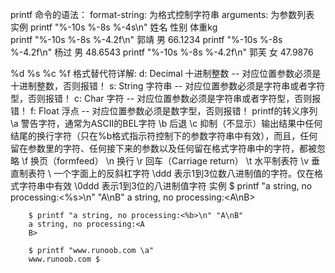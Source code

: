 printf 命令的语法：
             format-string: 为格式控制字符串
             arguments: 为参数列表
实例
        printf "%-10s %-8s %-4s\n" 姓名 性别 体重kg  
        printf "%-10s %-8s %-4.2f\n" 郭靖 男 66.1234 
        printf "%-10s %-8s %-4.2f\n" 杨过 男 48.6543 
        printf "%-10s %-8s %-4.2f\n" 郭芙 女 47.9876 

%d %s %c %f 格式替代符详解:
              d: Decimal 十进制整数 -- 对应位置参数必须是十进制整数，否则报错！
              s: String 字符串 -- 对应位置参数必须是字符串或者字符型，否则报错！
              c: Char 字符 -- 对应位置参数必须是字符串或者字符型，否则报错！
              f: Float 浮点 -- 对应位置参数必须是数字型，否则报错！
printf的转义序列
          \a	警告字符，通常为ASCII的BEL字符
          \b	后退
          \c	抑制（不显示）输出结果中任何结尾的换行字符（只在%b格式指示符控制下的参数字符串中有效），而且，任何留在参数里的字符、任何接下来的参数以及任何留在格式字符串中的字符，都被忽略
          \f	换页（formfeed）
          \n	换行
          \r	回车（Carriage return）
          \t	水平制表符
          \v	垂直制表符
          \\	一个字面上的反斜杠字符
          \ddd	表示1到3位数八进制值的字符。仅在格式字符串中有效
          \0ddd	表示1到3位的八进制值字符
实例
       $ printf "a string, no processing:<%s>\n" "A\nB"
        a string, no processing:<A\nB>

        $ printf "a string, no processing:<%b>\n" "A\nB"
        a string, no processing:<A
        B>

        $ printf "www.runoob.com \a"
        www.runoob.com $       
